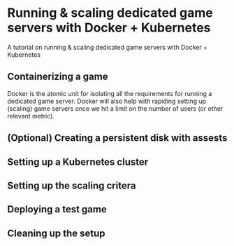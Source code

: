 # Running & scaling dedicated game servers with Docker + Kubernetes
A tutorial on running &amp; scaling dedicated game servers with Docker + Kubernetes

## Containerizing a game

Docker is the atomic unit for isolating all the requirements for running a dedicated game server. Docker will also help with rapiding setting up (scaling) game servers once we hit a limit on the number of users (or other relevant metric).


## (Optional) Creating a persistent disk with assests


## Setting up a Kubernetes cluster



## Setting up the scaling critera



## Deploying a test game



## Cleaning up the setup
